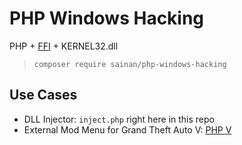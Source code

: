 # PHP Windows Hacking

PHP + [FFI](https://github.com/dstogov/php-ffi) + KERNEL32.dll

> `composer require sainan/php-windows-hacking`

## Use Cases

- DLL Injector: `inject.php` right here in this repo
- External Mod Menu for Grand Theft Auto V: [PHP V](https://github.com/Sainan/PHP-V)
